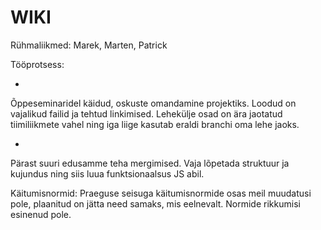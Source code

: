 # WIKI

Rühmaliikmed: Marek, Marten, Patrick

Tööprotsess:

+
Õppeseminaridel käidud, oskuste omandamine projektiks.
Loodud on vajalikud failid ja tehtud linkimised.
Lehekülje osad on ära jaotatud tiimiliikmete vahel ning iga liige kasutab eraldi branchi oma lehe jaoks.

-
Pärast suuri edusamme teha mergimised.
Vaja lõpetada struktuur ja kujundus ning siis luua funktsionaalsus JS abil.


Käitumisnormid:
Praeguse seisuga käitumisnormide osas meil muudatusi pole, plaanitud on jätta need samaks, mis eelnevalt. Normide rikkumisi esinenud pole.